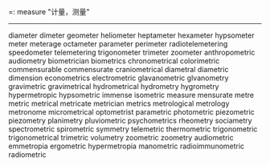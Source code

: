 =: measure "计量，测量"

---
diameter
dimeter
geometer
heliometer
heptameter
hexameter
hypsometer
meter
meterage
octameter
parameter
perimeter
radiotelemetering
speedometer
telemetering
trigonometer
trimeter
zoometer
anthropometric
audiometry
biometrician
biometrics
chronometrical
colorimetric
commensurable
commensurate
craniometrical
diametral
diametric
dimension
econometrics
electrometric
glavanometric
glvanometry
gravimetric
gravimetrical
hydrometrical
hydrometry
hygrometry
hypermetropic
hypsometric
immense
isometric
measure
mensurate
metre
metric
metrical
metricate
metrician
metrics
metrological
metrology
metronome
micrometrical
optometrist
parametric
photometric
piezometric
piezometry
planimetry
pluviometric
psychometrics
rheometry
sociametry
spectrometric
spirometric
symmetry
telemetric
thermometric
trigonometric
trigonometrical
trimetric
volumetry
zoometric
zoometry
audiometric
emmetropia
ergometric
hypermetropia
manometric
radioimmunometric
radiometric
